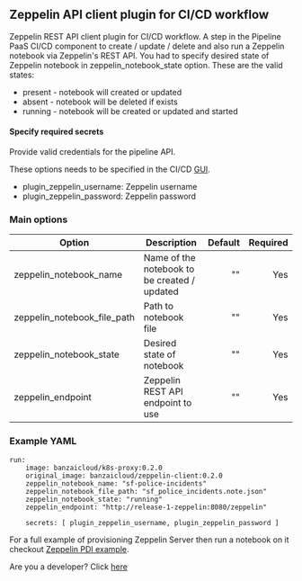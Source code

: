 
## Zeppelin API client plugin for CI/CD workflow

Zeppelin REST API client plugin for CI/CD workflow. A step in the Pipeline PaaS CI/CD component to create / update / delete and also run a Zeppelin notebook via Zeppelin's REST API.
You had to specify desired state of Zeppelin notebook in zeppelin_notebook_state option.
These are the valid states:

- present - notebook will created or updated
- absent - notebook will be deleted if exists
- running - notebook will be created or updated and started

#### Specify required secrets

Provide valid credentials for the pipeline API.

These options needs to be specified in the CI/CD [GUI](https://github.com/banzaicloud/pipeline/blob/master/docs/pipeline-howto.md#cicd-secrets).

* plugin_zeppelin_username: Zeppelin username
* plugin_zeppelin_password: Zeppelin password

### Main options

| Option                       | Description                                    | Default  | Required |
| -------------                | -----------------------                        | --------:| --------:|
| zeppelin_notebook_name       | Name of the notebook to be created / updated   | ""       | Yes       |
| zeppelin_notebook_file_path  | Path to notebook file                          | ""       | Yes       |
| zeppelin_notebook_state      | Desired state of notebook                      | ""       | Yes       |
| zeppelin_endpoint            | Zeppelin REST API endpoint to use              | ""       | Yes       |

### Example YAML

```
run:
    image: banzaicloud/k8s-proxy:0.2.0
    original_image: banzaicloud/zeppelin-client:0.2.0
    zeppelin_notebook_name: "sf-police-incidents"
    zeppelin_notebook_file_path: "sf_police_incidents.note.json"
    zeppelin_notebook_state: "running"
    zeppelin_endpoint: "http://release-1-zeppelin:8080/zeppelin"

    secrets: [ plugin_zeppelin_username, plugin_zeppelin_password ]
```

For a full example of provisioning Zeppelin Server then run a notebook on it checkout [Zeppelin PDI example](https://github.com/banzaicloud/zeppelin-pdi-example).

Are you a developer? Click [here](dev.md)
